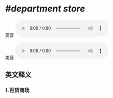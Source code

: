 # ***\#department store*** 
英音
<audio src="./media/department store1_AAC.aac" controls="controls"></audio>

美音
<audio src="./media/department store2_AAC.aac" controls="controls"></audio>



  

英文释义
---
### 1.**百货商场**  


